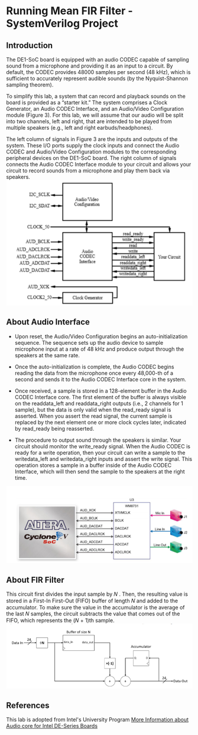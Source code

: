 # Running Mean FIR Filter - SystemVerilog Project

## Introduction
The DE1-SoC board is equipped with an audio CODEC capable of sampling sound from a microphone and
providing it as an input to a circuit. By default, the CODEC provides 48000 samples per second (48 kHz),
which is sufficient to accurately represent audible sounds (by the Nyquist-Shannon sampling theorem).

To simplify this lab, a system that can record and playback sounds on the board is provided as a “starter
kit.” The system comprises a Clock Generator, an Audio CODEC Interface, and an Audio/Video
Configuration module (Figure 3). For this lab, we will assume that our audio will be split into two
channels, left and right, that are intended to be played from multiple speakers (e.g., left and right
earbuds/headphones).

The left column of signals in Figure 3 are the inputs and outputs of the system. These I/O ports supply
the clock inputs and connect the Audio CODEC and Audio/Video Configuration modules to the
corresponding peripheral devices on the DE1-SoC board. The right column of signals connects the Audio CODEC Interface module to your circuit and allows your circuit to record sounds from a microphone and
play them back via speakers.
![](https://github.com/justinsim02/Running-Mean-FIR-Filter/blob/main/Screenshot%202024-03-04%20203046.png)

## About Audio Interface

- Upon reset, the Audio/Video Configuration begins an auto-initialization sequence. The sequence
sets up the audio device to sample microphone input at a rate of 48 kHz and produce output
through the speakers at the same rate.

- Once the auto-initialization is complete, the Audio CODEC begins reading the data from the
microphone once every 48,000-th of a second and sends it to the Audio CODEC Interface core in
the system.

- Once received, a sample is stored in a 128-element buffer in the Audio CODEC Interface core. The
first element of the buffer is always visible on the readdata_left and readdata_right
outputs (i.e., 2 channels for 1 sample), but the data is only valid when the read_ready signal is
asserted. When you assert the read signal, the current sample is replaced by the next element
one or more clock cycles later, indicated by read_ready being reasserted.

- The procedure to output sound through the speakers is similar. Your circuit should monitor the
write_ready signal. When the Audio CODEC is ready for a write operation, then your circuit can
write a sample to the writedata_left and writedata_right inputs and assert the write
signal. This operation stores a sample in a buffer inside of the Audio CODEC Interface, which will
then send the sample to the speakers at the right time.

![](https://github.com/justinsim02/Running-Mean-FIR-Filter/blob/main/Screenshot%202024-03-04%20203056.png)

## About FIR Filter
This circuit first divides the input sample by 𝑁 . Then, the
resulting value is stored in a First-In First-Out (FIFO) buffer of length 𝑁 and added to the accumulator.
To make sure the value in the accumulator is the average of the last 𝑁 samples, the circuit subtracts the
value that comes out of the FIFO, which represents the (𝑁 + 1)th sample.
![](https://github.com/justinsim02/Running-Mean-FIR-Filter/blob/main/Screenshot%202024-03-04%20203104.png)

## References
This lab is adopted from Intel's University Program
[More Information about Audio core for Intel DE-Series Boards](https://ftp.intel.com/Public/Pub/fpgaup/pub/Intel_Material/18.1/University_Program_IP_Cores/Audio_Video/Audio.pdf)
